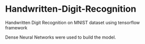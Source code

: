 # Handwritten-Digit-Recognition
Handwritten Digit Recognition on MNIST dataset using tensorflow framework

Dense Neural Networks were used to build the model.
